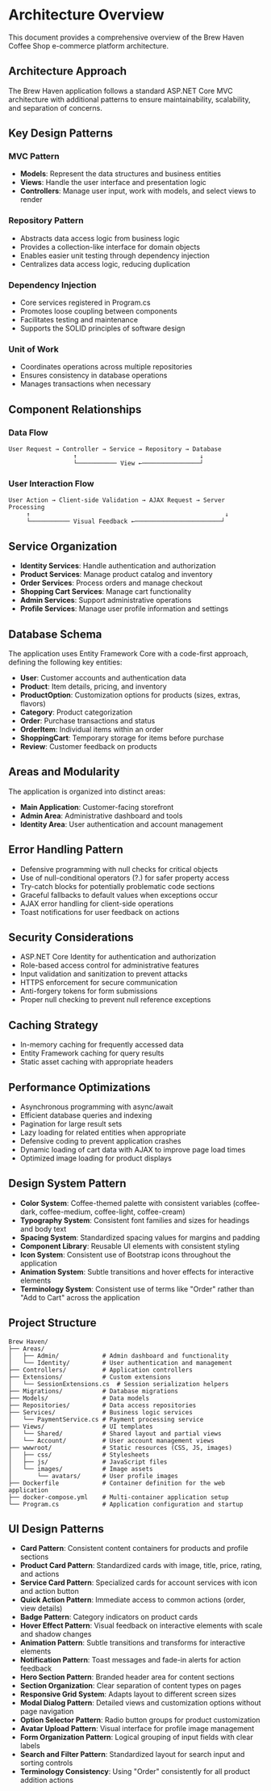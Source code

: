 # Architecture Overview

This document provides a comprehensive overview of the Brew Haven Coffee Shop e-commerce platform architecture.

## Architecture Approach

The Brew Haven application follows a standard ASP.NET Core MVC architecture with additional patterns to ensure maintainability, scalability, and separation of concerns.

## Key Design Patterns

### MVC Pattern
- **Models**: Represent the data structures and business entities
- **Views**: Handle the user interface and presentation logic
- **Controllers**: Manage user input, work with models, and select views to render

### Repository Pattern
- Abstracts data access logic from business logic
- Provides a collection-like interface for domain objects
- Enables easier unit testing through dependency injection
- Centralizes data access logic, reducing duplication

### Dependency Injection
- Core services registered in Program.cs
- Promotes loose coupling between components
- Facilitates testing and maintenance
- Supports the SOLID principles of software design

### Unit of Work
- Coordinates operations across multiple repositories
- Ensures consistency in database operations
- Manages transactions when necessary

## Component Relationships

### Data Flow
```
User Request → Controller → Service → Repository → Database
                  ↑                                  ↓
                  └─────────── View ←────────────────┘
```

### User Interaction Flow
```
User Action → Client-side Validation → AJAX Request → Server Processing
     ↑                                                      ↓
     └─────────── Visual Feedback ←────────────────────────┘
```

## Service Organization
- **Identity Services**: Handle authentication and authorization
- **Product Services**: Manage product catalog and inventory
- **Order Services**: Process orders and manage checkout
- **Shopping Cart Services**: Manage cart functionality
- **Admin Services**: Support administrative operations
- **Profile Services**: Manage user profile information and settings

## Database Schema
The application uses Entity Framework Core with a code-first approach, defining the following key entities:

- **User**: Customer accounts and authentication data
- **Product**: Item details, pricing, and inventory
- **ProductOption**: Customization options for products (sizes, extras, flavors)
- **Category**: Product categorization
- **Order**: Purchase transactions and status
- **OrderItem**: Individual items within an order
- **ShoppingCart**: Temporary storage for items before purchase
- **Review**: Customer feedback on products

## Areas and Modularity
The application is organized into distinct areas:

- **Main Application**: Customer-facing storefront
- **Admin Area**: Administrative dashboard and tools
- **Identity Area**: User authentication and account management

## Error Handling Pattern
- Defensive programming with null checks for critical objects
- Use of null-conditional operators (?.) for safer property access
- Try-catch blocks for potentially problematic code sections
- Graceful fallbacks to default values when exceptions occur
- AJAX error handling for client-side operations
- Toast notifications for user feedback on actions

## Security Considerations
- ASP.NET Core Identity for authentication and authorization
- Role-based access control for administrative features
- Input validation and sanitization to prevent attacks
- HTTPS enforcement for secure communication
- Anti-forgery tokens for form submissions
- Proper null checking to prevent null reference exceptions

## Caching Strategy
- In-memory caching for frequently accessed data
- Entity Framework caching for query results
- Static asset caching with appropriate headers

## Performance Optimizations
- Asynchronous programming with async/await
- Efficient database queries and indexing
- Pagination for large result sets
- Lazy loading for related entities when appropriate
- Defensive coding to prevent application crashes
- Dynamic loading of cart data with AJAX to improve page load times
- Optimized image loading for product displays

## Design System Pattern
- **Color System**: Coffee-themed palette with consistent variables (coffee-dark, coffee-medium, coffee-light, coffee-cream)
- **Typography System**: Consistent font families and sizes for headings and body text
- **Spacing System**: Standardized spacing values for margins and padding
- **Component Library**: Reusable UI elements with consistent styling
- **Icon System**: Consistent use of Bootstrap icons throughout the application
- **Animation System**: Subtle transitions and hover effects for interactive elements
- **Terminology System**: Consistent use of terms like "Order" rather than "Add to Cart" across the application

## Project Structure

```
Brew Haven/
├── Areas/
│   ├── Admin/            # Admin dashboard and functionality
│   └── Identity/         # User authentication and management
├── Controllers/          # Application controllers
├── Extensions/           # Custom extensions
│   └── SessionExtensions.cs  # Session serialization helpers
├── Migrations/           # Database migrations
├── Models/               # Data models
├── Repositories/         # Data access repositories
├── Services/             # Business logic services
│   └── PaymentService.cs # Payment processing service
├── Views/                # UI templates
│   └── Shared/           # Shared layout and partial views
│   └── Account/          # User account management views
├── wwwroot/              # Static resources (CSS, JS, images)
│   ├── css/              # Stylesheets
│   ├── js/               # JavaScript files
│   └── images/           # Image assets
│       └── avatars/      # User profile images
├── Dockerfile            # Container definition for the web application
├── docker-compose.yml    # Multi-container application setup
└── Program.cs            # Application configuration and startup
```

## UI Design Patterns
- **Card Pattern**: Consistent content containers for products and profile sections
- **Product Card Pattern**: Standardized cards with image, title, price, rating, and actions
- **Service Card Pattern**: Specialized cards for account services with icon and action button
- **Quick Action Pattern**: Immediate access to common actions (order, view details)
- **Badge Pattern**: Category indicators on product cards
- **Hover Effect Pattern**: Visual feedback on interactive elements with scale and shadow changes
- **Animation Pattern**: Subtle transitions and transforms for interactive elements
- **Notification Pattern**: Toast messages and fade-in alerts for action feedback
- **Hero Section Pattern**: Branded header area for content sections
- **Section Organization**: Clear separation of content types on pages
- **Responsive Grid System**: Adapts layout to different screen sizes
- **Modal Dialog Pattern**: Detailed views and customization options without page navigation
- **Option Selector Pattern**: Radio button groups for product customization
- **Avatar Upload Pattern**: Visual interface for profile image management
- **Form Organization Pattern**: Logical grouping of input fields with clear labels
- **Search and Filter Pattern**: Standardized layout for search input and sorting controls
- **Terminology Consistency**: Using "Order" consistently for all product addition actions 